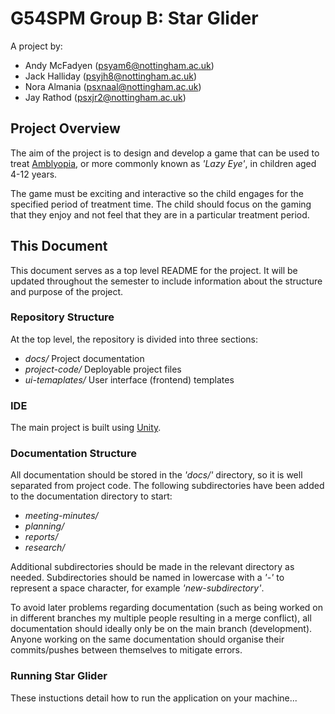 # G54SPM Group B: Star Glider     

A project by:    

  * Andy McFadyen (psyam6@nottingham.ac.uk)
  * Jack Halliday (psyjh8@nottingham.ac.uk)
  * Nora Almania (psxnaal@nottingham.ac.uk)
  * Jay Rathod (psxjr2@nottingham.ac.uk)    

## Project Overview

The aim of the project is to design and develop a game that can be used to
treat [Amblyopia](http://www.allaboutvision.com/conditions/amblyopia.htm),
or more commonly known as *'Lazy Eye'*, in children aged 4-12 years.    

The game must be exciting and interactive so the child engages for the
specified period of treatment time. The child should focus on the gaming
that they enjoy and not feel that they are in a particular treatment period.    

## This Document

This document serves as a top level README for the project. It will be updated
throughout the semester to include information about the structure and
purpose of the project.

### Repository Structure

At the top level, the repository is divided into three sections:

  * *docs/* Project documentation
  * *project-code/* Deployable project files
  * *ui-temaplates/* User interface (frontend) templates

### IDE

The main project is built using [Unity](https://unity3d.com/).

### Documentation Structure

All documentation should be stored in the *'docs/'* directory, so it is well
separated from project code. The following subdirectories
have been added to the documentation directory to start:

  * *meeting-minutes/*
  * *planning/*
  * *reports/*
  * *research/*

Additional subdirectories should be made in the relevant directory as needed. Subdirectories
should be named in lowercase with a *'-'* to represent a space character, for example
*'new-subdirectory'*.

To avoid later problems regarding documentation (such as being worked on in
different branches my multiple people resulting in a merge conflict), all
documentation should ideally only be on the main branch (development).
Anyone working on the same documentation should organise their commits/pushes
between themselves to mitigate errors.

### Running Star Glider

These instuctions detail how to run the application on your machine...
